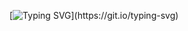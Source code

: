 [![Typing SVG](https://readme-typing-svg.demolab.com?font=Fira+Code&pause=1000&color=A2F749&random=false&width=435&lines=mohamed%40ehab%3A~%24+cat+readme.md_;Hi%2C+I'm+Mohamed+Ehab_;I+study+CS+and+Data+Science_;I+use+Python+and+C%2FC%2B%2B_;Feel+free+to+look+at+my+repos_)](https://git.io/typing-svg)

<!--
**MohamedEh-ab/MohamedEh-ab** is a ✨ _special_ ✨ repository because its `README.md` (this file) appears on your GitHub profile.

Here are some ideas to get you started:

- 🔭 I’m currently working on ...
-
- 👯 I’m looking to collaborate on ...
- 🤔 I’m looking for help with ...
- 💬 Ask me about ...
- 📫 How to reach me: ...
- 😄 Pronouns: ...
- ⚡ Fun fact: ...
-->
